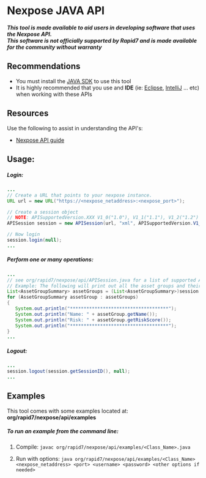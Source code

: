 # Nexpose JAVA API
_**This tool is made available to aid users in developing software that uses the Nexpose API.**_  
_**This software is not officially supported by Rapid7 and is made available for the community without warranty**_

## Recommendations
- You must install the [JAVA SDK](http://www.oracle.com/technetwork/java/javase/downloads/jdk-7u3-download-1501626.html) to use this tool
- It is highly recommended that you use and **IDE** (ie: [Eclipse](http://www.eclipse.org/downloads/), [IntelliJ](http://www.jetbrains.com/idea/download/) ... etc) when working with these APIs

## Resources
Use the following to assist in understanding the API's:  
- [Nexpose API guide](https://community.rapid7.com/docs/DOC-1896)

## Usage:

##### Login:

```java
...
// Create a URL that points to your nexpose instance.
URL url = new URL("https://<nexpose_netaddress>:<nexpose_port>");

// Create a session object
// NOTE: APISupportedVersion.XXX V1_0("1.0"), V1_1("1.1"), V1_2("1.2") These correspond the API version  
APISession session = new APISession(url, "xml", APISupportedVersion.V1_2, <username>, <password>));

// Now login
session.login(null);
...
```

##### Perform one or many operations:

```java
...   
// see org/rapid7/nexpose/api/APISession.java for a list of supported API operations.   
// Example: The following will print out all the asset groups and their associated risk
List<AssetGroupSummary> assetGroups = (List<AssetGroupSummary>)session.listAssetGroups(session.getSessionID(), null);
for (AssetGroupSummary assetGroup : assetGroups)
{
   System.out.println("************************************");
   System.out.println("Name: " + assetGroup.getName());
   System.out.println("Risk: " + assetGroup.getRiskScore());
   System.out.println("************************************");
}
...
```
   
##### Logout:

```java
...
session.logout(session.getSessionID(), null);
...
```   
   
## Examples
This tool comes with some examples located at:
**org/rapid7/nexpose/api/examples**


##### To run an example from the command line:
1. Compile: 
`javac org/rapid7/nexpose/api/examples/<Class_Name>.java`
   
2. Run with options:
`java org/rapid7/nexpose/api/examples/<Class_Name> <nexpose_netaddress> <port> <username> <password> <other options if needed>`

